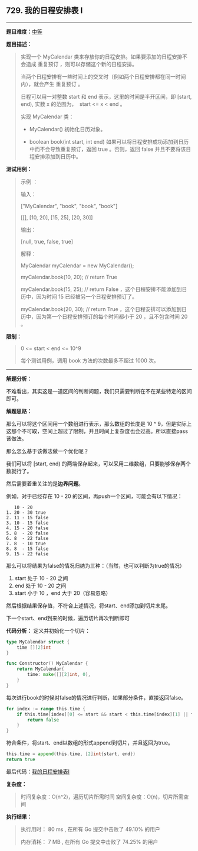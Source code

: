 ## 729. 我的日程安排表 I

---
**题目难度：**[中等](https://leetcode.cn/problems/my-calendar-i/)

**题目描述：**

> 实现一个 MyCalendar 类来存放你的日程安排。如果要添加的日程安排不会造成 重复预订 ，则可以存储这个新的日程安排。
>
> 当两个日程安排有一些时间上的交叉时（例如两个日程安排都在同一时间内），就会产生 重复预订 。
> 
> 日程可以用一对整数 start 和 end 表示，这里的时间是半开区间，即 [start, end), 实数 x 的范围为，  start <= x < end 。
>
> 实现 MyCalendar 类：
> 
> - MyCalendar() 初始化日历对象。
> 
> - boolean book(int start, int end) 如果可以将日程安排成功添加到日历中而不会导致重复预订，返回 true 。否则，返回 false 并且不要将该日程安排添加到日历中。


**测试用例：**

> 示例 ：
>
> 输入：
> 
> ["MyCalendar", "book", "book", "book"]
>
> [[], [10, 20], [15, 25], [20, 30]]
>
> 输出：
>
> [null, true, false, true]
>
> 解释：
>
> MyCalendar myCalendar = new MyCalendar();
>
> myCalendar.book(10, 20); // return True
>
> myCalendar.book(15, 25); // return False ，这个日程安排不能添加到日历中，因为时间 15 已经被另一个日程安排预订了。
>
> myCalendar.book(20, 30); // return True ，这个日程安排可以添加到日历中，因为第一个日程安排预订的每个时间都小于 20 ，且不包含时间 20 。


**限制：**
> 0 <= start < end <= 10^9
> 
> 每个测试用例，调用 book 方法的次数最多不超过 1000 次。

---

**解题分析：**

不难看出，其实这是一道区间的判断问题，我们只需要判断在不在某些特定的区间即可。



**解题思路：**

那么可以将这个区间用一个数组进行表示，那么数组的长度是 10 ^ 9，但是实际上这那个不可取，空间上超过了限制，并且时间上复杂度也会过高。所以直接pass该做法。

那么怎么基于该做法做一个优化呢？

我们可以将 [start, end) 的两端保存起来，可以采用二维数组，只要能够保存两个数就行了。

然后需要着重关注的是**边界问题**。

例如，对于已经存在 10 - 20 的区间，再push一个区间，可能会有以下情况：

```
   10 - 20
1. 20 - 30 true
2. 11 - 15 false
3. 10 - 15 false
4. 15 - 20 false
5. 8  - 20 false
6. 8  - 22 false
7. 8  - 10 true
8. 8  - 15 false
9. 15 - 22 false
```

那么可以将结果为false的情况归纳为三种：（当然，也可以判断为true的情况）
1. start 处于 10 - 20 之间
2. end 处于 10 - 20 之间
3. start 小于 10 ，end 大于 20（容易忽略）

然后根据结果保存值，不符合上述情况，将start、end添加到切片末尾。

下一个start、end到来的时候，遍历切片再次判断即可

**代码分析：**
定义并初始化一个切片：
```go
type MyCalendar struct {
    time [][2]int
}

func Constructor() MyCalendar {
    return MyCalendar{
        time: make([][2]int, 0),
    }
}
```

每次进行book的时候对false的情况进行判断，如果部分条件，直接返回false。
```go
for index := range this.time {
    if this.time[index][0] <= start && start < this.time[index][1] || this.time[index][0] < end && end < this.time[index][1] || start <= this.time[index][0] && this.time[index][1] <= end {
        return false
    }
}
```
符合条件，将start、end以数组的形式append到切片，并且返回为true。
```go
this.time = append(this.time, [2]int{start, end})
return true
```


最后代码：[我的日程安排表I](https://github.com/lomtom/algorithm-go/blob/main/leetcode/729我的日程安排表I_test.go)

**复杂度：**
> 时间复杂度：O(n^2)，遍历切片所需时间
> 空间复杂度：O(n)，切片所需空间

**执行结果：**
> 执行用时： 80 ms , 在所有 Go 提交中击败了 49.10% 的用户
> 
> 内存消耗： 7 MB , 在所有 Go 提交中击败了 74.25% 的用户